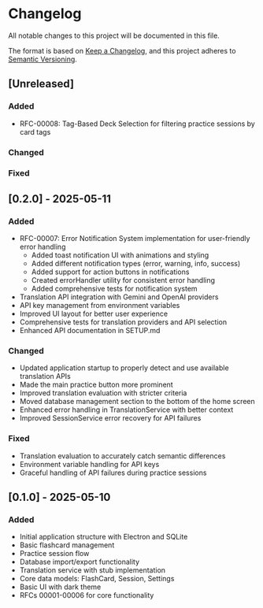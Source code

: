 # Changelog

All notable changes to this project will be documented in this file.

The format is based on [Keep a Changelog](https://keepachangelog.com/en/1.0.0/),
and this project adheres to [Semantic Versioning](https://semver.org/spec/v2.0.0.html).

## [Unreleased]

### Added
- RFC-00008: Tag-Based Deck Selection for filtering practice sessions by card tags

### Changed

### Fixed

## [0.2.0] - 2025-05-11

### Added
- RFC-00007: Error Notification System implementation for user-friendly error handling
  - Added toast notification UI with animations and styling
  - Added different notification types (error, warning, info, success)
  - Added support for action buttons in notifications
  - Created errorHandler utility for consistent error handling
  - Added comprehensive tests for notification system
- Translation API integration with Gemini and OpenAI providers
- API key management from environment variables
- Improved UI layout for better user experience
- Comprehensive tests for translation providers and API selection
- Enhanced API documentation in SETUP.md

### Changed
- Updated application startup to properly detect and use available translation APIs
- Made the main practice button more prominent
- Improved translation evaluation with stricter criteria
- Moved database management section to the bottom of the home screen
- Enhanced error handling in TranslationService with better context
- Improved SessionService error recovery for API failures

### Fixed
- Translation evaluation to accurately catch semantic differences
- Environment variable handling for API keys
- Graceful handling of API failures during practice sessions

## [0.1.0] - 2025-05-10

### Added
- Initial application structure with Electron and SQLite
- Basic flashcard management
- Practice session flow
- Database import/export functionality
- Translation service with stub implementation
- Core data models: FlashCard, Session, Settings
- Basic UI with dark theme
- RFCs 00001-00006 for core functionality